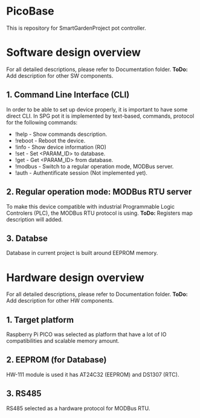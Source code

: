 # PicoBase
This is repository for SmartGardenProject pot controller.

# Software design overview
For all detailed descriptions, please refer to Documentation folder.
**ToDo:** Add description for other SW components.

## 1. Command Line Interface (CLI)
In order to be able to set up device properly, it is important to have some direct CLI. In SPG pot it is implemented by text-based, commands, protocol for the following commands:
 - !help - Show commands description.
 - !reboot - Reboot the device.
 - !info - Show device information (RO)
 - !set - Set <PARAM_ID> <VALUE> to database.
 - !get - Get <PARAM_ID> from database.
 - !modbus - Switch to a regular operation mode, MODBus server.
 - !auth - Authentificate session (Not implemented yet).

## 2. Regular operation mode: MODBus RTU server
To make this device compatible with industrial Programmable Logic Controlers (PLC), the MODBus RTU protocol is using.
**ToDo:** Registers map description will added.

## 3. Databse
Database in current project is built around EEPROM memory.

# Hardware design overview
For all detailed descriptions, please refer to Documentation folder.
**ToDo:** Add description for other HW components.

## 1. Target platform
Raspberry Pi PICO was selected as platform that have a lot of IO compatibilities and scalable memory amount.

## 2. EEPROM (for Database)
HW-111 module is used it has AT24C32 (EEPROM) and DS1307 (RTC).

## 3. RS485
RS485 selected as a hardware protocol for MODBus RTU.
